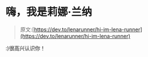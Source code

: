 # 嗨，我是莉娜·兰纳

> 原文:[https://dev.to/lenarunner/hi-im-lena-runner](https://dev.to/lenarunner/hi-im-lena-runner)

:)很高兴认识你！